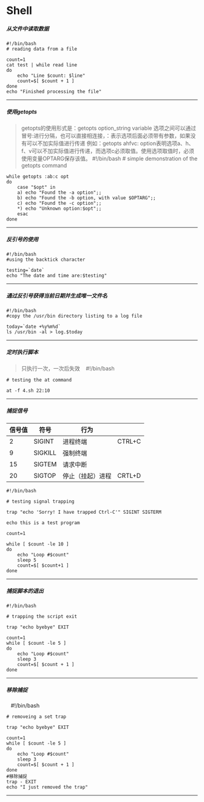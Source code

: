 # Shell
##### 从文件中读取数据
    #!/bin/bash
    # reading data from a file

    count=1
    cat test | while read line
    do
        echo "Line $count: $line"
        count=$[ $count + 1 ]
    done
    echo "Finished processing the file"
****
##### 使用getopts
> getopts的使用形式是：getopts option_string variable 
> 选项之间可以通过冒号:进行分隔，也可以直接相连接，：表示选项后面必须带有参数，如果没有可以不加实际值进行传递
> 例如：getopts ahfvc: option表明选项a、h、f、v可以不加实际值进行传递，而选项c必须取值。使用选项取值时，必须使用变量OPTARG保存该值。
    #!/bin/bash
    # simple demonstration of the getopts command

    while getopts :ab:c opt
    do
        case "$opt" in
        a) echo "Found the -a option";;
        b) echo "Found the -b option, with value $OPTARG";;
        c) echo "Found the -c option";;
        *) echo "Unknown option:$opt";;
        esac
    done
****
##### 反引号的使用
    #!/bin/bash
    #using the backtick character

    testing=`date`
    echo "The date and time are:$testing"
    
****

##### 通过反引号获得当前日期并生成唯一文件名
    #!/bin/bash
    #copy the /usr/bin directory listing to a log file

    today=`date +%y%m%d`
    ls /usr/bin -al > log.$today
****

##### 定时执行脚本
> 只执行一次，一次后失效
    #!/bin/bash

    # testing the at command

    at -f 4.sh 22:10
****
##### 捕捉信号
|信号值|符号|行为|    |
|-----|----|----|----|
|2|SIGINT|进程终端|CTRL+C|
|9|SIGKILL|强制终端|
|15|SIGTEM|请求中断|
|20|SIGTOP|停止（挂起）进程|CRTL+D|

    #!/bin/bash

    # testing signal trapping

    trap "echo 'Sorry! I have trapped Ctrl-C'" SIGINT SIGTERM

    echo this is a test program

    count=1

    while [ $count -le 10 ]
    do
        echo "Loop #$count"
        sleep 5
        count=$[ $count+1 ]
    done
****
##### 捕捉脚本的退出
    #!/bin/bash

    # trapping the script exit

    trap "echo byebye" EXIT

    count=1
    while [ $count -le 5 ]
    do
        echo "Loop #$count"
        sleep 3
        count=$[ $count + 1 ]
    done
 *****
##### 移除捕捉
    #!/bin/bash

    # removeing a set trap

    trap "echo byebye" EXIT

    count=1
    while [ $count -le 5 ]
    do
        echo "Loop #$count"
        sleep 3
        count=$[ $count + 1 ]
    done
    #移除捕捉
    trap - EXIT
    echo "I just removed the trap"
    
****
